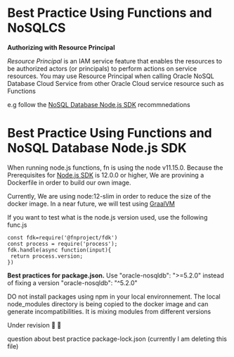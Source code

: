 # Best Practice Using Functions and NoSQLCS

**Authorizing with Resource Principal**

*Resource Principal* is an IAM service feature that enables the resources to
be authorized actors (or principals) to perform actions on service resources.
You may use Resource Principal when calling Oracle NoSQL Database Cloud
Service from other Oracle Cloud service resource such as Functions

e.g follow the [NoSQL Database Node.js SDK](https://github.com/oracle/nosql-node-sdk/blob/master/doc/guides/connect-cloud.md) recommnedations


# Best Practice Using Functions and NoSQL Database Node.js SDK

When running node.js functions, fn is using the node v11.15.0. Because the Prerequisites for [Node.js SDK](https://github.com/oracle/nosql-node-sdk/blob/master/README.md) is 12.0.0 or higher, 
We are provining a Dockerfile in order to build our own image.

Currently, We are using node:12-slim in order to reduce the size of the docker image. In a near future, we will test using [GraalVM](https://www.graalvm.org/)

If you want to test what is the node.js version used, use the following  func.js

```` 
const fdk=require('@fnproject/fdk')
const process = require('process');
fdk.handle(async function(input){
 return process.version;
})
````

**Best practices for package.json.** Use "oracle-nosqldb": ">=5.2.0" instead of fixing a version "oracle-nosqldb": "^5.2.0" 

DO not install packages using npm in your local environnement. The local node_modules directory is being copied to the docker image and can generate incompatibilities. 
It is mixing modules from different versions

Under revision 🚧 👷

question about best practice package-lock.json (currently I am deleting this file) 



